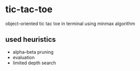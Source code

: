 # tic-tac-toe
object-oriented tic tac toe in terminal using minmax algorithm
## used heuristics
- alpha–beta pruning
- evaluation
- limited depth search

